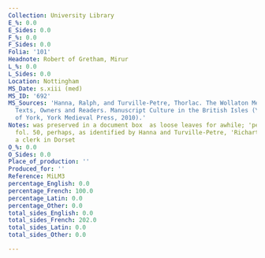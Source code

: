 ```yaml
---
Collection: University Library
E_%: 0.0
E_Sides: 0.0
F_%: 0.0
F_Sides: 0.0
Folia: '101'
Headnote: Robert of Gretham, Mirur
L_%: 0.0
L_Sides: 0.0
Location: Nottingham
MS_Date: s.xiii (med)
MS_ID: '692'
MS_Sources: 'Hanna, Ralph, and Turville-Petre, Thorlac. The Wollaton Medieval Manuscripts:
  Texts, Owners and Readers. Manuscript Culture in the British Isles (York: University
  of York, York Medieval Press, 2010).'
Notes: was preserved in a document box  as loose leaves for awhile; 'petteworth' on
  fol. 50, perhaps, as identified by Hanna and Turville-Petre, 'Richart Petteworth',
  a clerk in Dorset
O_%: 0.0
O_Sides: 0.0
Place_of_production: ''
Produced_for: ''
Reference: MiLM3
percentage_English: 0.0
percentage_French: 100.0
percentage_Latin: 0.0
percentage_Other: 0.0
total_sides_English: 0.0
total_sides_French: 202.0
total_sides_Latin: 0.0
total_sides_Other: 0.0

---
```

